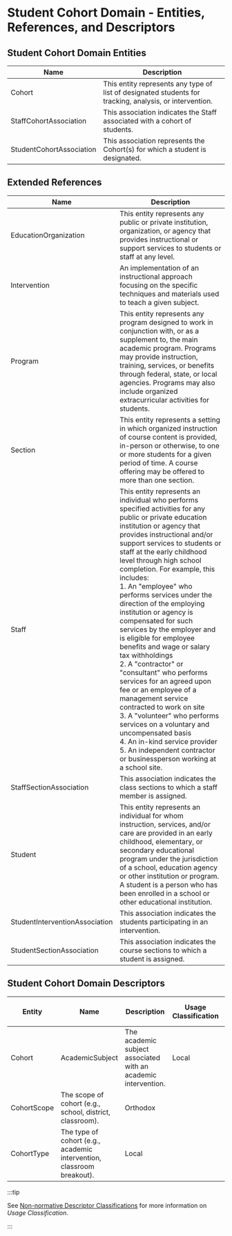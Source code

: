 # Student Cohort Domain - Entities, References, and Descriptors

## Student Cohort Domain Entities

| Name | Description |
| --- | --- |
| Cohort | This entity represents any type of list of designated students for tracking, analysis, or intervention. |
| StaffCohortAssociation | This association indicates the Staff associated with a cohort of students. |
| StudentCohortAssociation | This association represents the Cohort(s) for which a student is designated. |

## Extended References

| Name | Description |
| --- | --- |
| EducationOrganization | This entity represents any public or private institution, organization, or agency that provides instructional or support services to students or staff at any level. |
| Intervention | An implementation of an instructional approach focusing on the specific techniques and materials used to teach a given subject. |
| Program | This entity represents any program designed to work in conjunction with, or as a supplement to, the main academic program. Programs may provide instruction, training, services, or benefits through federal, state, or local agencies. Programs may also include organized extracurricular activities for students. |
| Section | This entity represents a setting in which organized instruction of course content is provided, in-person or otherwise, to one or more students for a given period of time. A course offering may be offered to more than one section. |
| Staff | This entity represents an individual who performs specified activities for any public or private education institution or agency that provides instructional and/or support services to students or staff at the early childhood level through high school completion. For example, this includes:  <br/>1\. An "employee" who performs services under the direction of the employing institution or agency is compensated for such services by the employer and is eligible for employee benefits and wage or salary tax withholdings  <br/>2\. A "contractor" or "consultant" who performs services for an agreed upon fee or an employee of a management service contracted to work on site  <br/>3\. A "volunteer" who performs services on a voluntary and uncompensated basis  <br/>4\. An in-kind service provider  <br/>5\. An independent contractor or businessperson working at a school site. |
| StaffSectionAssociation | This association indicates the class sections to which a staff member is assigned. |
| Student | This entity represents an individual for whom instruction, services, and/or care are provided in an early childhood, elementary, or secondary educational program under the jurisdiction of a school, education agency or other institution or program. A student is a person who has been enrolled in a school or other educational institution. |
| StudentInterventionAssociation | This association indicates the students participating in an intervention. |
| StudentSectionAssociation | This association indicates the course sections to which a student is assigned. |

## Student Cohort Domain Descriptors

| Entity | Name | Description | Usage Classification | EDFacts Mapping | Commonly Used | Commonly State-Defined |
| --- | --- | --- | --- | --- | --- | --- |
| Cohort | AcademicSubject | The academic subject associated with an academic intervention. | Local |     |     |     |
| CohortScope | The scope of cohort (e.g., school, district, classroom). | Orthodox |     |     |     |
| CohortType | The type of cohort (e.g., academic intervention, classroom breakout). | Local |     |     |     |

:::tip

See [Non-normative Descriptor
Classifications](/reference/data-exchange/technical-articles/non-normative-descriptor-classifications)
for more information on _Usage Classification_.

:::
